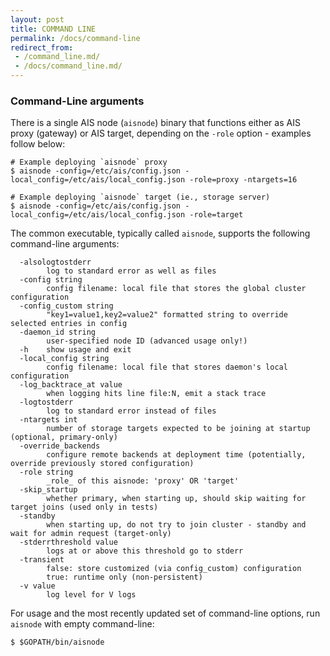 ```yaml
---
layout: post
title: COMMAND LINE
permalink: /docs/command-line
redirect_from:
 - /command_line.md/
 - /docs/command_line.md/
---
```


### Command-Line arguments

There is a single AIS node (`aisnode`) binary that functions either as AIS proxy (gateway) or AIS target, depending on the `-role` option - examples follow below:

```console
# Example deploying `aisnode` proxy
$ aisnode -config=/etc/ais/config.json -local_config=/etc/ais/local_config.json -role=proxy -ntargets=16

# Example deploying `aisnode` target (ie., storage server)
$ aisnode -config=/etc/ais/config.json -local_config=/etc/ais/local_config.json -role=target
```

The common executable, typically called `aisnode`, supports the following command-line arguments:

```console
  -alsologtostderr
        log to standard error as well as files
  -config string
        config filename: local file that stores the global cluster configuration
  -config_custom string
        "key1=value1,key2=value2" formatted string to override selected entries in config
  -daemon_id string
        user-specified node ID (advanced usage only!)
  -h    show usage and exit
  -local_config string
        config filename: local file that stores daemon's local configuration
  -log_backtrace_at value
        when logging hits line file:N, emit a stack trace
  -logtostderr
        log to standard error instead of files
  -ntargets int
        number of storage targets expected to be joining at startup (optional, primary-only)
  -override_backends
        configure remote backends at deployment time (potentially, override previously stored configuration)
  -role string
        _role_ of this aisnode: 'proxy' OR 'target'
  -skip_startup
        whether primary, when starting up, should skip waiting for target joins (used only in tests)
  -standby
        when starting up, do not try to join cluster - standby and wait for admin request (target-only)
  -stderrthreshold value
        logs at or above this threshold go to stderr
  -transient
        false: store customized (via config_custom) configuration
        true: runtime only (non-persistent)
  -v value
        log level for V logs
```

For usage and the most recently updated set of command-line options, run `aisnode` with empty command-line:

```console
$ $GOPATH/bin/aisnode
```
